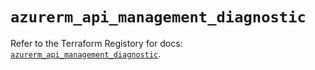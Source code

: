 # `azurerm_api_management_diagnostic`

Refer to the Terraform Registory for docs: [`azurerm_api_management_diagnostic`](https://www.terraform.io/docs/providers/azurerm/r/api_management_diagnostic).
